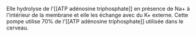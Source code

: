 Elle hydrolyse de l'[[ATP adénosine triphosphate]] en présence de Na+ à l'intérieur de la membrane et elle les échange avec du K+ externe. Cette pompe utilise 70% de l'[[ATP adénosine triphosphate]] utilisée dans le cerveau.
